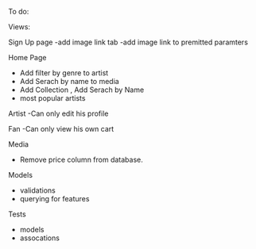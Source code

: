 To do:

Views:

Sign Up page
-add image link tab
-add image link to premitted paramters

Home Page

- Add filter by genre to artist
- Add Serach by name to media
- Add Collection , Add Serach by Name
-  most popular artists

Artist 
-Can only  edit his profile  

Fan 
-Can only view his own cart



Media
- Remove price column from database.


Models
  - validations
  - querying for features


Tests
  - models
  - assocations